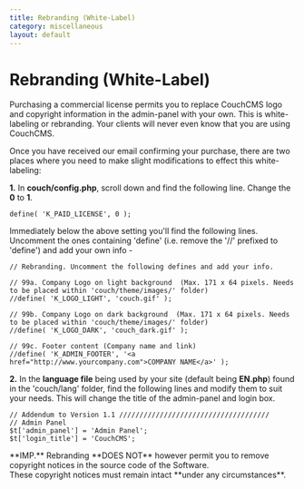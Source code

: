 ```yaml
---
title: Rebranding (White-Label)
category: miscellaneous
layout: default
---
```


# Rebranding (White-Label)

Purchasing a commercial license permits you to replace CouchCMS logo and copyright information in the admin-panel with your own. This is white-labeling or rebranding. Your clients will never even know that you are using CouchCMS.

Once you have received our email confirming your purchase, there are two places where you need to make slight modifications to effect this white-labeling:

**1\.** In **couch/config.php**, scroll down and find the following line. Change the **0** to **1**.

```
define( 'K_PAID_LICENSE', 0 );
```

Immediately below the above setting you'll find the following lines.<br/>
Uncomment the ones containing 'define' (i.e. remove the '//' prefixed to 'define') and add your own info -

```
// Rebranding. Uncomment the following defines and add your info.

// 99a. Company Logo on light background  (Max. 171 x 64 pixels. Needs to be placed within 'couch/theme/images/' folder)
//define( 'K_LOGO_LIGHT', 'couch.gif' );

// 99b. Company Logo on dark background  (Max. 171 x 64 pixels. Needs to be placed within 'couch/theme/images/' folder)
//define( 'K_LOGO_DARK', 'couch_dark.gif' );

// 99c. Footer content (Company name and link)
//define( 'K_ADMIN_FOOTER', '<a href="http://www.yourcompany.com">COMPANY NAME</a>' );
```

**2\.** In the **language file** being used by your site (default being **EN.php**) found in the 'couch/lang' folder, find the following lines and modify them to suit your needs. This will change the title of the admin-panel and login box.

```
// Addendum to Version 1.1 /////////////////////////////////////
// Admin Panel
$t['admin_panel'] = 'Admin Panel';
$t['login_title'] = 'CouchCMS';
```

<p class="error">
    **IMP.** Rebranding **DOES NOT** however permit you to remove copyright notices in the source code of the Software.<br/>
    These copyright notices must remain intact **under any circumstances**.
</p>
